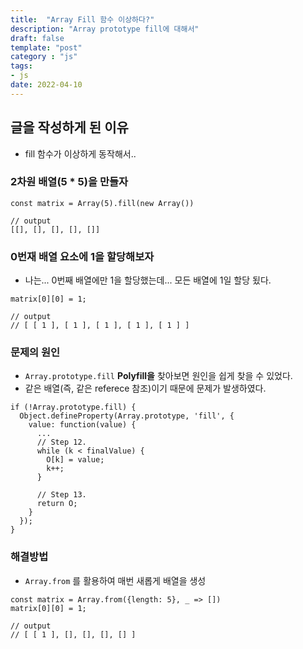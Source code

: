 ```yaml
---
title:  "Array Fill 함수 이상하다?"
description: "Array prototype fill에 대해서"
draft: false
template: "post"
category : "js"
tags:
- js
date: 2022-04-10
---
```


## 글을 작성하게 된 이유
- fill 함수가 이상하게 동작해서..


### 2차원 배열(5 * 5)을 만들자

```tsx
const matrix = Array(5).fill(new Array())

// output
[[], [], [], [], []]

```

### 0번재 배열 요소에 1을 할당해보자

- 나는... 0번째 배열에만 1을 할당했는데... 모든 배열에 1일 할당 됬다.

```tsx
matrix[0][0] = 1;

// output
// [ [ 1 ], [ 1 ], [ 1 ], [ 1 ], [ 1 ] ]
```

### 문제의 원인

- `Array.prototype.fill`  **Polyfill을** 찾아보면 원인을 쉽게 찾을  수 있었다.
- 같은 배열(즉, 같은 referece 참조)이기 때문에 문제가 발생하였다.

```tsx
if (!Array.prototype.fill) {
  Object.defineProperty(Array.prototype, 'fill', {
    value: function(value) {
      ... 
      // Step 12.
      while (k < finalValue) {
        O[k] = value; 
        k++;
      }

      // Step 13.
      return O;
    }
  });
}
```

### 해결방법

- `Array.from` 를 활용하여 매번 새롭게 배열을 생성

```tsx
const matrix = Array.from({length: 5}, _ => [])
matrix[0][0] = 1;

// output
// [ [ 1 ], [], [], [], [] ]
```
